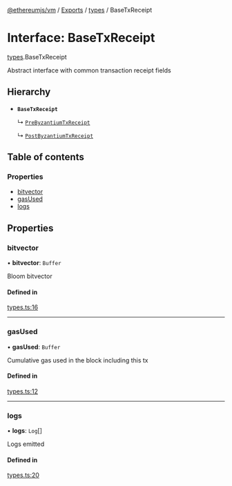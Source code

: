 [@ethereumjs/vm](../README.md) / [Exports](../modules.md) / [types](../modules/types.md) / BaseTxReceipt

# Interface: BaseTxReceipt

[types](../modules/types.md).BaseTxReceipt

Abstract interface with common transaction receipt fields

## Hierarchy

- **`BaseTxReceipt`**

  ↳ [`PreByzantiumTxReceipt`](types.PreByzantiumTxReceipt.md)

  ↳ [`PostByzantiumTxReceipt`](types.PostByzantiumTxReceipt.md)

## Table of contents

### Properties

- [bitvector](types.BaseTxReceipt.md#bitvector)
- [gasUsed](types.BaseTxReceipt.md#gasused)
- [logs](types.BaseTxReceipt.md#logs)

## Properties

### bitvector

• **bitvector**: `Buffer`

Bloom bitvector

#### Defined in

[types.ts:16](https://github.com/ethereumjs/ethereumjs-monorepo/blob/master/packages/vm/src/types.ts#L16)

___

### gasUsed

• **gasUsed**: `Buffer`

Cumulative gas used in the block including this tx

#### Defined in

[types.ts:12](https://github.com/ethereumjs/ethereumjs-monorepo/blob/master/packages/vm/src/types.ts#L12)

___

### logs

• **logs**: `Log`[]

Logs emitted

#### Defined in

[types.ts:20](https://github.com/ethereumjs/ethereumjs-monorepo/blob/master/packages/vm/src/types.ts#L20)
